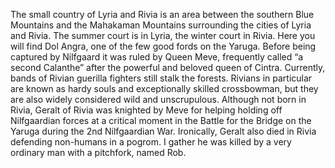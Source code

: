 The small country of Lyria and Rivia is an area between the southern Blue Mountains and the Mahakaman Mountains surrounding the cities of Lyria and Rivia. The summer court is in Lyria, the winter court in Rivia. Here you will find Dol Angra, one of the few good fords on the Yaruga. Before being captured by Nilfgaard it was ruled by Queen Meve, frequently called “a second Calanthe” after the powerful and beloved queen of Cintra. Currently, bands of Rivian guerilla fighters still stalk the forests. Rivians in particular are known as hardy souls and exceptionally skilled crossbowman, but they are also widely considered wild and unscrupulous. Although not born in Rivia, Geralt of Rivia was knighted by Meve for helping holding off Nilfgaardian forces at a critical moment in the Battle for the Bridge on the Yaruga during the 2nd Nilfgaardian War. Ironically, Geralt also died in Rivia defending non-humans in a pogrom. I gather he was killed by a very ordinary man with a pitchfork, named Rob.